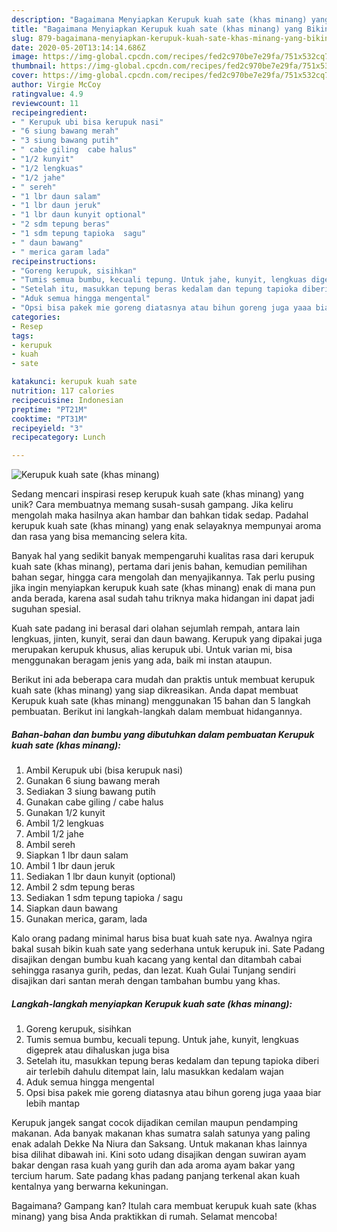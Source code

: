 ```yaml
---
description: "Bagaimana Menyiapkan Kerupuk kuah sate (khas minang) yang Bikin Ngiler"
title: "Bagaimana Menyiapkan Kerupuk kuah sate (khas minang) yang Bikin Ngiler"
slug: 879-bagaimana-menyiapkan-kerupuk-kuah-sate-khas-minang-yang-bikin-ngiler
date: 2020-05-20T13:14:14.686Z
image: https://img-global.cpcdn.com/recipes/fed2c970be7e29fa/751x532cq70/kerupuk-kuah-sate-khas-minang-foto-resep-utama.jpg
thumbnail: https://img-global.cpcdn.com/recipes/fed2c970be7e29fa/751x532cq70/kerupuk-kuah-sate-khas-minang-foto-resep-utama.jpg
cover: https://img-global.cpcdn.com/recipes/fed2c970be7e29fa/751x532cq70/kerupuk-kuah-sate-khas-minang-foto-resep-utama.jpg
author: Virgie McCoy
ratingvalue: 4.9
reviewcount: 11
recipeingredient:
- " Kerupuk ubi bisa kerupuk nasi"
- "6 siung bawang merah"
- "3 siung bawang putih"
- " cabe giling  cabe halus"
- "1/2 kunyit"
- "1/2 lengkuas"
- "1/2 jahe"
- " sereh"
- "1 lbr daun salam"
- "1 lbr daun jeruk"
- "1 lbr daun kunyit optional"
- "2 sdm tepung beras"
- "1 sdm tepung tapioka  sagu"
- " daun bawang"
- " merica garam lada"
recipeinstructions:
- "Goreng kerupuk, sisihkan"
- "Tumis semua bumbu, kecuali tepung. Untuk jahe, kunyit, lengkuas digeprek atau dihaluskan juga bisa"
- "Setelah itu, masukkan tepung beras kedalam dan tepung tapioka diberi air terlebih dahulu ditempat lain, lalu masukkan kedalam wajan"
- "Aduk semua hingga mengental"
- "Opsi bisa pakek mie goreng diatasnya atau bihun goreng juga yaaa biar lebih mantap"
categories:
- Resep
tags:
- kerupuk
- kuah
- sate

katakunci: kerupuk kuah sate 
nutrition: 117 calories
recipecuisine: Indonesian
preptime: "PT21M"
cooktime: "PT31M"
recipeyield: "3"
recipecategory: Lunch

---
```



![Kerupuk kuah sate (khas minang)](https://img-global.cpcdn.com/recipes/fed2c970be7e29fa/751x532cq70/kerupuk-kuah-sate-khas-minang-foto-resep-utama.jpg)

Sedang mencari inspirasi resep kerupuk kuah sate (khas minang) yang unik? Cara membuatnya memang susah-susah gampang. Jika keliru mengolah maka hasilnya akan hambar dan bahkan tidak sedap. Padahal kerupuk kuah sate (khas minang) yang enak selayaknya mempunyai aroma dan rasa yang bisa memancing selera kita.

Banyak hal yang sedikit banyak mempengaruhi kualitas rasa dari kerupuk kuah sate (khas minang), pertama dari jenis bahan, kemudian pemilihan bahan segar, hingga cara mengolah dan menyajikannya. Tak perlu pusing jika ingin menyiapkan kerupuk kuah sate (khas minang) enak di mana pun anda berada, karena asal sudah tahu triknya maka hidangan ini dapat jadi suguhan spesial.

Kuah sate padang ini berasal dari olahan sejumlah rempah, antara lain lengkuas, jinten, kunyit, serai dan daun bawang. Kerupuk yang dipakai juga merupakan kerupuk khusus, alias kerupuk ubi. Untuk varian mi, bisa menggunakan beragam jenis yang ada, baik mi instan ataupun.


Berikut ini ada beberapa cara mudah dan praktis untuk membuat kerupuk kuah sate (khas minang) yang siap dikreasikan. Anda dapat membuat Kerupuk kuah sate (khas minang) menggunakan 15 bahan dan 5 langkah pembuatan. Berikut ini langkah-langkah dalam membuat hidangannya.

<!--inarticleads1-->

##### Bahan-bahan dan bumbu yang dibutuhkan dalam pembuatan Kerupuk kuah sate (khas minang):

1. Ambil  Kerupuk ubi (bisa kerupuk nasi)
1. Gunakan 6 siung bawang merah
1. Sediakan 3 siung bawang putih
1. Gunakan  cabe giling / cabe halus
1. Gunakan 1/2 kunyit
1. Ambil 1/2 lengkuas
1. Ambil 1/2 jahe
1. Ambil  sereh
1. Siapkan 1 lbr daun salam
1. Ambil 1 lbr daun jeruk
1. Sediakan 1 lbr daun kunyit (optional)
1. Ambil 2 sdm tepung beras
1. Sediakan 1 sdm tepung tapioka / sagu
1. Siapkan  daun bawang
1. Gunakan  merica, garam, lada


Kalo orang padang minimal harus bisa buat kuah sate nya. Awalnya ngira bakal susah bikin kuah sate yang sederhana untuk kerupuk ini. Sate Padang disajikan dengan bumbu kuah kacang yang kental dan ditambah cabai sehingga rasanya gurih, pedas, dan lezat. Kuah Gulai Tunjang sendiri disajikan dari santan merah dengan tambahan bumbu yang khas. 

<!--inarticleads2-->

##### Langkah-langkah menyiapkan Kerupuk kuah sate (khas minang):

1. Goreng kerupuk, sisihkan
1. Tumis semua bumbu, kecuali tepung. Untuk jahe, kunyit, lengkuas digeprek atau dihaluskan juga bisa
1. Setelah itu, masukkan tepung beras kedalam dan tepung tapioka diberi air terlebih dahulu ditempat lain, lalu masukkan kedalam wajan
1. Aduk semua hingga mengental
1. Opsi bisa pakek mie goreng diatasnya atau bihun goreng juga yaaa biar lebih mantap


Kerupuk jangek sangat cocok dijadikan cemilan maupun pendamping makanan. Ada banyak makanan khas sumatra salah satunya yang paling enak adalah Dekke Na Niura dan Saksang. Untuk makanan khas lainnya bisa dilihat dibawah ini. Kini soto udang disajikan dengan suwiran ayam bakar dengan rasa kuah yang gurih dan ada aroma ayam bakar yang tercium harum. Sate padang khas padang panjang terkenal akan kuah kentalnya yang berwarna kekuningan. 

Bagaimana? Gampang kan? Itulah cara membuat kerupuk kuah sate (khas minang) yang bisa Anda praktikkan di rumah. Selamat mencoba!
